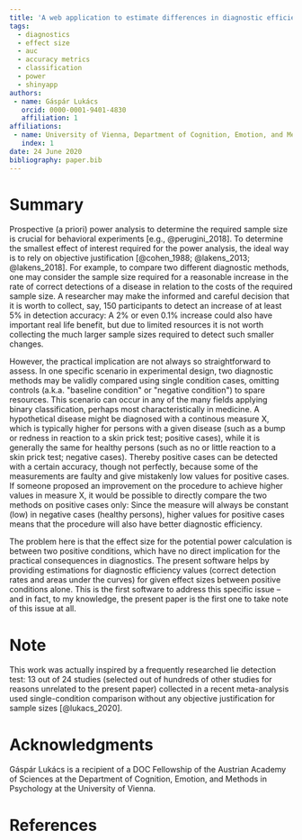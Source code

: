 ```yaml
---
title: 'A web application to estimate differences in diagnostic efficiency based on differences between single-condition cases'
tags:
  - diagnostics
  - effect size
  - auc
  - accuracy metrics
  - classification
  - power
  - shinyapp
authors:
 - name: Gáspár Lukács
   orcid: 0000-0001-9401-4830
   affiliation: 1
affiliations:
 - name: University of Vienna, Department of Cognition, Emotion, and Methods in Psychology, Austria
   index: 1
date: 24 June 2020
bibliography: paper.bib
---
```


# Summary

Prospective (a priori) power analysis to determine the required sample size is crucial for behavioral experiments [e.g., @perugini_2018]. To determine the smallest effect of interest required for the power analysis, the ideal way is to rely on objective justification [@cohen_1988; @lakens_2013; @lakens_2018]. For example, to compare two different diagnostic methods, one may consider the sample size required for a reasonable increase in the rate of correct detections of a disease in relation to the costs of the required sample size. A researcher may make the informed and careful decision that it is worth to collect, say, 150 participants to detect an increase of at least 5% in detection accuracy: A 2% or even 0.1% increase could also have important real life benefit, but due to limited resources it is not worth collecting the much larger sample sizes required to detect such smaller changes.

However, the practical implication are not always so straightforward to assess. In one specific scenario in experimental design, two diagnostic methods may be validly compared using single condition cases, omitting controls (a.k.a. "baseline condition" or "negative condition") to spare resources. This scenario can occur in any of the many fields applying binary classification, perhaps most characteristically in medicine. A hypothetical disease might be diagnosed with a continous measure X, which is typically higher for persons with a given disease (such as a bump or redness in reaction to a skin prick test; positive cases), while it is generally the same for healthy persons (such as no or little reaction to a skin prick test; negative cases). Thereby positive cases can be detected with a certain accuracy, though not perfectly, because some of the measurements are faulty and give mistakenly low values for positive cases. If someone proposed an improvement on the procedure to achieve higher values in measure X, it would be possible to directly compare the two methods on positive cases only: Since the measure will always be constant (low) in negative cases (healthy persons), higher values for positive cases means that the procedure will also have better diagnostic efficiency.

The problem here is that the effect size for the potential power calculation is between two positive conditions, which have no direct implication for the practical consequences in diagnostics. The present software helps by providing estimations for diagnostic efficiency values (correct detection rates and areas under the curves) for given effect sizes between positive conditions alone. This is the first software to address this specific issue – and in fact, to my knowledge, the present paper is the first one to take note of this issue at all.

# Note

This work was actually inspired by a frequently researched lie detection test: 13 out of 24 studies (selected out of hundreds of other studies for reasons unrelated to the present paper) collected in a recent meta-analysis used single-condition comparison without any objective justification for sample sizes [@lukacs_2020].

# Acknowledgments

Gáspár Lukács is a recipient of a DOC Fellowship of the Austrian Academy of Sciences at the Department of Cognition, Emotion, and Methods in Psychology at the University of Vienna.

# References
